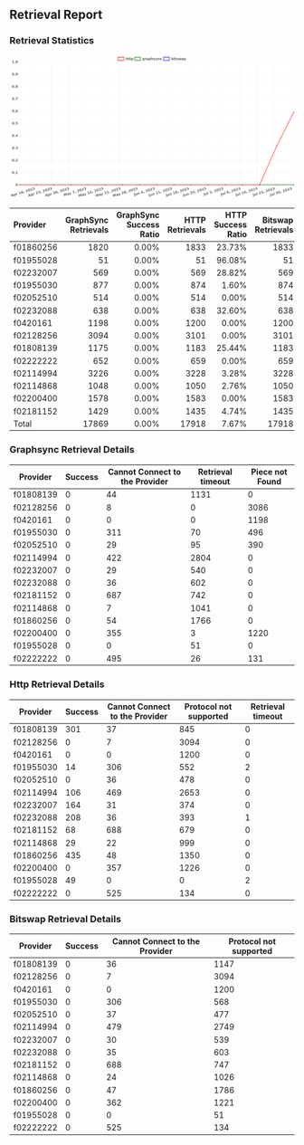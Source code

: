 ## Retrieval Report
### Retrieval Statistics
<img src="https://raw.githubusercontent.com/data-preservation-programs/filplus-checker-assets/main/filecoin-project/filecoin-plus-large-datasets/issues/1584/1691077540729.png"/>

| Provider  | GraphSync Retrievals | GraphSync Success Ratio | HTTP Retrievals | HTTP Success Ratio | Bitswap Retrievals | Bitswap Success Ratio |
| :-------- | -------------------: | ----------------------: | --------------: | -----------------: | -----------------: | --------------------: |
| f01860256 |                 1820 |                   0.00% |            1833 |             23.73% |               1833 |                 0.00% |
| f01955028 |                   51 |                   0.00% |              51 |             96.08% |                 51 |                 0.00% |
| f02232007 |                  569 |                   0.00% |             569 |             28.82% |                569 |                 0.00% |
| f01955030 |                  877 |                   0.00% |             874 |              1.60% |                874 |                 0.00% |
| f02052510 |                  514 |                   0.00% |             514 |              0.00% |                514 |                 0.00% |
| f02232088 |                  638 |                   0.00% |             638 |             32.60% |                638 |                 0.00% |
| f0420161  |                 1198 |                   0.00% |            1200 |              0.00% |               1200 |                 0.00% |
| f02128256 |                 3094 |                   0.00% |            3101 |              0.00% |               3101 |                 0.00% |
| f01808139 |                 1175 |                   0.00% |            1183 |             25.44% |               1183 |                 0.00% |
| f02222222 |                  652 |                   0.00% |             659 |              0.00% |                659 |                 0.00% |
| f02114994 |                 3226 |                   0.00% |            3228 |              3.28% |               3228 |                 0.00% |
| f02114868 |                 1048 |                   0.00% |            1050 |              2.76% |               1050 |                 0.00% |
| f02200400 |                 1578 |                   0.00% |            1583 |              0.00% |               1583 |                 0.00% |
| f02181152 |                 1429 |                   0.00% |            1435 |              4.74% |               1435 |                 0.00% |
| Total     |                17869 |                   0.00% |           17918 |              7.67% |              17918 |                 0.00% |

### Graphsync Retrieval Details
| Provider  | Success | Cannot Connect to the Provider | Retrieval timeout | Piece not Found |
| --------- | ------- | ------------------------------ | ----------------- | --------------- |
| f01808139 | 0       | 44                             | 1131              | 0               |
| f02128256 | 0       | 8                              | 0                 | 3086            |
| f0420161  | 0       | 0                              | 0                 | 1198            |
| f01955030 | 0       | 311                            | 70                | 496             |
| f02052510 | 0       | 29                             | 95                | 390             |
| f02114994 | 0       | 422                            | 2804              | 0               |
| f02232007 | 0       | 29                             | 540               | 0               |
| f02232088 | 0       | 36                             | 602               | 0               |
| f02181152 | 0       | 687                            | 742               | 0               |
| f02114868 | 0       | 7                              | 1041              | 0               |
| f01860256 | 0       | 54                             | 1766              | 0               |
| f02200400 | 0       | 355                            | 3                 | 1220            |
| f01955028 | 0       | 0                              | 51                | 0               |
| f02222222 | 0       | 495                            | 26                | 131             |

### Http Retrieval Details
| Provider  | Success | Cannot Connect to the Provider | Protocol not supported | Retrieval timeout |
| --------- | ------- | ------------------------------ | ---------------------- | ----------------- |
| f01808139 | 301     | 37                             | 845                    | 0                 |
| f02128256 | 0       | 7                              | 3094                   | 0                 |
| f0420161  | 0       | 0                              | 1200                   | 0                 |
| f01955030 | 14      | 306                            | 552                    | 2                 |
| f02052510 | 0       | 36                             | 478                    | 0                 |
| f02114994 | 106     | 469                            | 2653                   | 0                 |
| f02232007 | 164     | 31                             | 374                    | 0                 |
| f02232088 | 208     | 36                             | 393                    | 1                 |
| f02181152 | 68      | 688                            | 679                    | 0                 |
| f02114868 | 29      | 22                             | 999                    | 0                 |
| f01860256 | 435     | 48                             | 1350                   | 0                 |
| f02200400 | 0       | 357                            | 1226                   | 0                 |
| f01955028 | 49      | 0                              | 0                      | 2                 |
| f02222222 | 0       | 525                            | 134                    | 0                 |

### Bitswap Retrieval Details
| Provider  | Success | Cannot Connect to the Provider | Protocol not supported |
| --------- | ------- | ------------------------------ | ---------------------- |
| f01808139 | 0       | 36                             | 1147                   |
| f02128256 | 0       | 7                              | 3094                   |
| f0420161  | 0       | 0                              | 1200                   |
| f01955030 | 0       | 306                            | 568                    |
| f02052510 | 0       | 37                             | 477                    |
| f02114994 | 0       | 479                            | 2749                   |
| f02232007 | 0       | 30                             | 539                    |
| f02232088 | 0       | 35                             | 603                    |
| f02181152 | 0       | 688                            | 747                    |
| f02114868 | 0       | 24                             | 1026                   |
| f01860256 | 0       | 47                             | 1786                   |
| f02200400 | 0       | 362                            | 1221                   |
| f01955028 | 0       | 0                              | 51                     |
| f02222222 | 0       | 525                            | 134                    |
